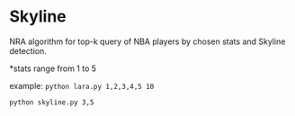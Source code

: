 # Skyline
NRA algorithm for top-k query of NBA players by chosen stats and Skyline detection.

*stats range from 1 to 5

example:
```python lara.py 1,2,3,4,5 10```


```python skyline.py 3,5```
